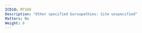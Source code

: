 ```yaml
---
ICD10: M7189
Description: "Other specified bursopathies: Site unspecified"
Matters: No
Weight: 0
---
```


